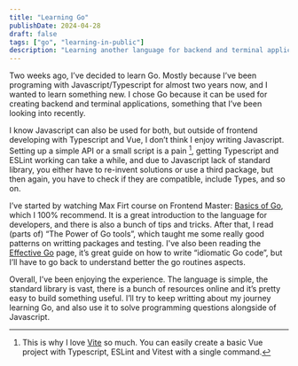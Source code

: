```yaml
---
title: "Learning Go"
publishDate: 2024-04-28
draft: false
tags: ["go", "learning-in-public"]
description: "Learning another language for backend and terminal applications"
---
```


Two weeks ago, I’ve decided to learn Go. Mostly because I’ve been programing with Javascript/Typescript for almost two years now, and I wanted to learn something new. I chose Go because it can be used for creating backend and terminal applications, something that I’ve been looking into recently.

I know Javascript can also be used for both, but outside of frontend developing with Typescript and Vue, I don’t think I enjoy writing Javascript. Setting up a simple API or a small script is a pain [^1], getting Typescript and ESLint working can take a while, and due to Javascript lack of standard library, you either have to re-invent solutions or use a third package, but then again, you have to check if they are compatible, include Types, and so on.

[^1]: This is why I love [Vite](https://vitejs.dev) so much. You can easily create a basic Vue project with Typescript, ESLint and Vitest with a single command.

I’ve started by watching Max Firt course on Frontend Master: [Basics of Go](https://frontendmasters.com/courses/go-basics/), which I 100% recommend. It is a great introduction to the language for developers, and there is also a bunch of tips and tricks. After that, I read (parts of) “The Power of Go tools”, which taught me some really good patterns on writting packages and testing. I've also been reading the [Effective Go](https://go.dev/doc/effective_go) page, it’s great guide on how to write “idiomatic Go code”, but I’ll have to go back to understand better the go routines aspects.

Overall, I’ve been enjoying the experience. The language is simple, the standard library is vast, there is a bunch of resources online and it’s pretty easy to build something useful. I’ll try to keep writting about my journey learning Go, and also use it to solve programming questions alongside of Javascript.

